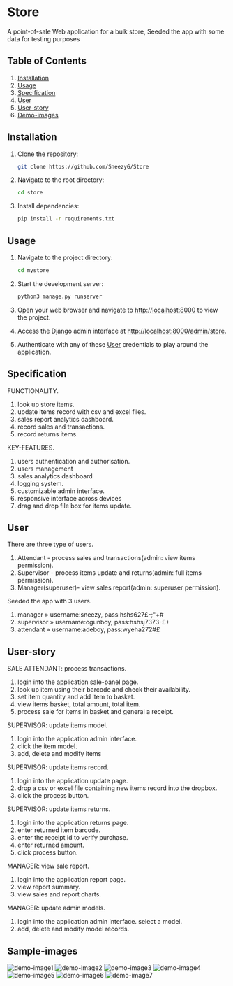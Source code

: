 # Store
A point-of-sale Web application for a bulk store, Seeded the app with some data for testing purposes


## Table of Contents

1. [Installation](#installation)
2. [Usage](#usage)
3. [Specification](#specification)
4. [User](#user)
5. [User-story](#user-story)
6. [Demo-images](#demo-images)




## Installation

1. Clone the repository:

    ```bash
    git clone https://github.com/SneezyG/Store
    ```

2. Navigate to the root directory:

    ```bash
    cd store
    ```

3. Install dependencies:

    ```bash
    pip install -r requirements.txt
    ```
    
    
    

## Usage

1. Navigate to the project directory:

    ```bash
    cd mystore
    ```

2. Start the development server:

    ```bash
    python3 manage.py runserver
    ```

3. Open your web browser and navigate to [http://localhost:8000](http://localhost:8000) to view the project.

4. Access the Django admin interface at [http://localhost:8000/admin/store](http://localhost:8000/admin/store).

5. Authenticate with any of these [User](#user) credentials to play around the application.





## Specification

FUNCTIONALITY.
1. look up store items.
2. update items record with csv and excel files.
3. sales report analytics dashboard.
4. record sales and transactions.
5. record returns items.

KEY-FEATURES.
1. users authentication and authorisation.
2. users management 
3. sales analytics dashboard
4. logging system.
5. customizable admin interface.
6. responsive interface across devices
7. drag and drop file box for items update.





## User
There are three type of users.
1. Attendant - process sales and transactions(admin: view items permission).
2. Supervisor - process items update and returns(admin: full items permission).
3. Manager(superuser)- view sales report(admin: superuser permission).

Seeded the app with 3 users.
1. manager » username:sneezy, pass:hshs627£-;"+#
2. supervisor » username:ogunboy, pass:hshsj7373-£+
3. attendant » username:adeboy, pass:wyeha272#£





## User-story

SALE ATTENDANT: process transactions.
1. login into the application sale-panel page.
2. look up item using their barcode and check their availability.
3. set item quantity and add item to basket.
4. view items basket, total amount, total item.
5. process sale for items in basket and general a receipt.


SUPERVISOR: update items model.
1. login into the application admin interface.
2. click the item model.
3. add, delete and modify items


SUPERVISOR: update items record.
1. login into the application update page.
2. drop a csv or excel file containing new items record into the dropbox.
3. click the process button.


SUPERVISOR: update items returns.
1. login into the application returns page.
2. enter returned item barcode.
3. enter the receipt id to verify purchase.
4. enter returned amount.
5. click process button.


MANAGER: view sale report.
1. login into the application report page.
2. view report summary.
3. view sales and report charts.


MANAGER: update admin models.
1. login into the application admin interface.
select a model.
2. add, delete and modify model records.






## Sample-images

![demo-image1](./samples/store1.png)
![demo-image2](./samples/store2.png)
![demo-image3](./samples/store3.png)
![demo-image4](./samples/store4.png)
![demo-image5](./samples/store5.png)
![demo-image6](./samples/store6.png)
![demo-image7](./samples/store7.png)




